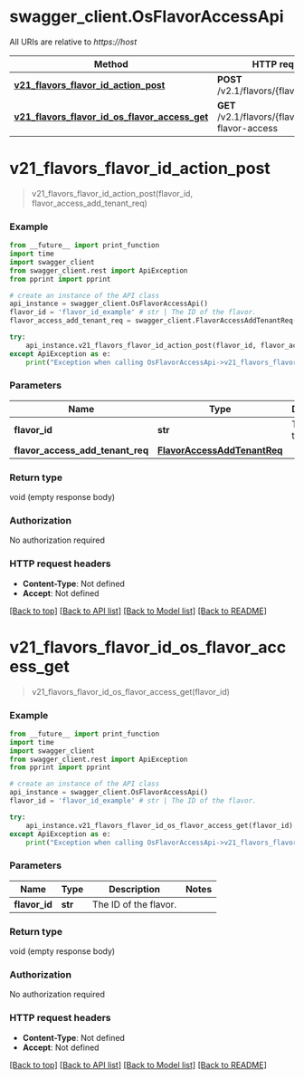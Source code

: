 # swagger_client.OsFlavorAccessApi

All URIs are relative to *https://host*

Method | HTTP request | Description
------------- | ------------- | -------------
[**v21_flavors_flavor_id_action_post**](OsFlavorAccessApi.md#v21_flavors_flavor_id_action_post) | **POST** /v2.1/flavors/{flavor_id}/action | 
[**v21_flavors_flavor_id_os_flavor_access_get**](OsFlavorAccessApi.md#v21_flavors_flavor_id_os_flavor_access_get) | **GET** /v2.1/flavors/{flavor_id}/os-flavor-access | 


# **v21_flavors_flavor_id_action_post**
> v21_flavors_flavor_id_action_post(flavor_id, flavor_access_add_tenant_req)



### Example
```python
from __future__ import print_function
import time
import swagger_client
from swagger_client.rest import ApiException
from pprint import pprint

# create an instance of the API class
api_instance = swagger_client.OsFlavorAccessApi()
flavor_id = 'flavor_id_example' # str | The ID of the flavor. 
flavor_access_add_tenant_req = swagger_client.FlavorAccessAddTenantReq() # FlavorAccessAddTenantReq | 

try:
    api_instance.v21_flavors_flavor_id_action_post(flavor_id, flavor_access_add_tenant_req)
except ApiException as e:
    print("Exception when calling OsFlavorAccessApi->v21_flavors_flavor_id_action_post: %s\n" % e)
```

### Parameters

Name | Type | Description  | Notes
------------- | ------------- | ------------- | -------------
 **flavor_id** | **str**| The ID of the flavor.  | 
 **flavor_access_add_tenant_req** | [**FlavorAccessAddTenantReq**](FlavorAccessAddTenantReq.md)|  | 

### Return type

void (empty response body)

### Authorization

No authorization required

### HTTP request headers

 - **Content-Type**: Not defined
 - **Accept**: Not defined

[[Back to top]](#) [[Back to API list]](../README.md#documentation-for-api-endpoints) [[Back to Model list]](../README.md#documentation-for-models) [[Back to README]](../README.md)

# **v21_flavors_flavor_id_os_flavor_access_get**
> v21_flavors_flavor_id_os_flavor_access_get(flavor_id)



### Example
```python
from __future__ import print_function
import time
import swagger_client
from swagger_client.rest import ApiException
from pprint import pprint

# create an instance of the API class
api_instance = swagger_client.OsFlavorAccessApi()
flavor_id = 'flavor_id_example' # str | The ID of the flavor. 

try:
    api_instance.v21_flavors_flavor_id_os_flavor_access_get(flavor_id)
except ApiException as e:
    print("Exception when calling OsFlavorAccessApi->v21_flavors_flavor_id_os_flavor_access_get: %s\n" % e)
```

### Parameters

Name | Type | Description  | Notes
------------- | ------------- | ------------- | -------------
 **flavor_id** | **str**| The ID of the flavor.  | 

### Return type

void (empty response body)

### Authorization

No authorization required

### HTTP request headers

 - **Content-Type**: Not defined
 - **Accept**: Not defined

[[Back to top]](#) [[Back to API list]](../README.md#documentation-for-api-endpoints) [[Back to Model list]](../README.md#documentation-for-models) [[Back to README]](../README.md)

